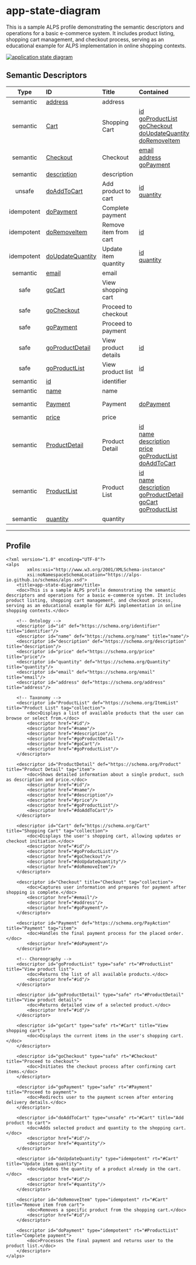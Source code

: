 # app-state-diagram

This is a sample ALPS profile demonstrating the semantic descriptors and operations for a basic e-commerce system. It includes product listing, shopping cart management, and checkout process, serving as an educational example for ALPS implementation in online shopping contexts.

<!-- Container for the ASDs -->

[<img src="alps.svg" alt="application state diagram">](alps.title.svg)




## Semantic Descriptors

| Type | ID | Title | Contained | Extra Info |
| :--: | :-- | :---- | :-- | :-- |
| semantic | <a id="address"></a>[address](#address) | <span style="white-space: normal;">address</span> |  | <span style="white-space: normal;"><span class="meta-container"><span class="meta-item"><span class="meta-label">def:</span><span class="meta-tag def-tag"><a href="https://schema.org/address" target="_blank">schema.org/address</a></span></span></span></span> |
| semantic | <a id="Cart"></a>[Cart](#Cart) | <span style="white-space: normal;">Shopping Cart</span> | <span class="type-indicator-small semantic" title="Semantic"></span><a href="#id">id</a><br><span class="type-indicator-small safe" title="Safe"></span><a href="#goProductList">goProductList</a><br><span class="type-indicator-small safe" title="Safe"></span><a href="#goCheckout">goCheckout</a><br><span class="type-indicator-small idempotent" title="Idempotent"></span><a href="#doUpdateQuantity">doUpdateQuantity</a><br><span class="type-indicator-small idempotent" title="Idempotent"></span><a href="#doRemoveItem">doRemoveItem</a> | <span style="white-space: normal;"><span class="meta-container"><span class="meta-item"><span class="meta-label">def:</span><span class="meta-tag def-tag"><a href="https://schema.org/Cart" target="_blank">schema.org/Cart</a></span></span><span class="meta-item"><span class="meta-label">tag:</span><span class="meta-values"><span class="meta-tag tag-tag"><a href="#tag-collection">collection</a></span></span></span><span class="meta-item"><span class="meta-label">doc:</span><span class="meta-tag doc-tag">Displays the user&#039;s shopping cart, allowing updates or checkout initiation.</span></span></span></span> |
| semantic | <a id="Checkout"></a>[Checkout](#Checkout) | <span style="white-space: normal;">Checkout</span> | <span class="type-indicator-small semantic" title="Semantic"></span><a href="#email">email</a><br><span class="type-indicator-small semantic" title="Semantic"></span><a href="#address">address</a><br><span class="type-indicator-small safe" title="Safe"></span><a href="#goPayment">goPayment</a> | <span style="white-space: normal;"><span class="meta-container"><span class="meta-item"><span class="meta-label">tag:</span><span class="meta-values"><span class="meta-tag tag-tag"><a href="#tag-collection">collection</a></span></span></span><span class="meta-item"><span class="meta-label">doc:</span><span class="meta-tag doc-tag">Captures user information and prepares for payment after shopping is complete.</span></span></span></span> |
| semantic | <a id="description"></a>[description](#description) | <span style="white-space: normal;">description</span> |  | <span style="white-space: normal;"><span class="meta-container"><span class="meta-item"><span class="meta-label">def:</span><span class="meta-tag def-tag"><a href="https://schema.org/description" target="_blank">schema.org/description</a></span></span></span></span> |
| unsafe | <a id="doAddToCart"></a>[doAddToCart](#doAddToCart) | <span style="white-space: normal;">Add product to cart</span> | <span class="type-indicator-small semantic" title="Semantic"></span><a href="#id">id</a><br><span class="type-indicator-small semantic" title="Semantic"></span><a href="#quantity">quantity</a> | <span style="white-space: normal;"><span class="meta-container"><span class="meta-item"><span class="meta-label">rt:</span><span class="meta-tag rt-tag"><a href="#Cart">Cart</a></span></span><span class="meta-item"><span class="meta-label">doc:</span><span class="meta-tag doc-tag">Adds selected product and quantity to the shopping cart.</span></span></span></span> |
| idempotent | <a id="doPayment"></a>[doPayment](#doPayment) | <span style="white-space: normal;">Complete payment</span> |  | <span style="white-space: normal;"><span class="meta-container"><span class="meta-item"><span class="meta-label">rt:</span><span class="meta-tag rt-tag"><a href="#ProductList">ProductList</a></span></span><span class="meta-item"><span class="meta-label">doc:</span><span class="meta-tag doc-tag">Processes the final payment and returns user to the product list.</span></span></span></span> |
| idempotent | <a id="doRemoveItem"></a>[doRemoveItem](#doRemoveItem) | <span style="white-space: normal;">Remove item from cart</span> | <span class="type-indicator-small semantic" title="Semantic"></span><a href="#id">id</a> | <span style="white-space: normal;"><span class="meta-container"><span class="meta-item"><span class="meta-label">rt:</span><span class="meta-tag rt-tag"><a href="#Cart">Cart</a></span></span><span class="meta-item"><span class="meta-label">doc:</span><span class="meta-tag doc-tag">Removes a specific product from the shopping cart.</span></span></span></span> |
| idempotent | <a id="doUpdateQuantity"></a>[doUpdateQuantity](#doUpdateQuantity) | <span style="white-space: normal;">Update item quantity</span> | <span class="type-indicator-small semantic" title="Semantic"></span><a href="#id">id</a><br><span class="type-indicator-small semantic" title="Semantic"></span><a href="#quantity">quantity</a> | <span style="white-space: normal;"><span class="meta-container"><span class="meta-item"><span class="meta-label">rt:</span><span class="meta-tag rt-tag"><a href="#Cart">Cart</a></span></span><span class="meta-item"><span class="meta-label">doc:</span><span class="meta-tag doc-tag">Updates the quantity of a product already in the cart.</span></span></span></span> |
| semantic | <a id="email"></a>[email](#email) | <span style="white-space: normal;">email</span> |  | <span style="white-space: normal;"><span class="meta-container"><span class="meta-item"><span class="meta-label">def:</span><span class="meta-tag def-tag"><a href="https://schema.org/email" target="_blank">schema.org/email</a></span></span></span></span> |
| safe | <a id="goCart"></a>[goCart](#goCart) | <span style="white-space: normal;">View shopping cart</span> |  | <span style="white-space: normal;"><span class="meta-container"><span class="meta-item"><span class="meta-label">rt:</span><span class="meta-tag rt-tag"><a href="#Cart">Cart</a></span></span><span class="meta-item"><span class="meta-label">doc:</span><span class="meta-tag doc-tag">Displays the current items in the user&#039;s shopping cart.</span></span></span></span> |
| safe | <a id="goCheckout"></a>[goCheckout](#goCheckout) | <span style="white-space: normal;">Proceed to checkout</span> |  | <span style="white-space: normal;"><span class="meta-container"><span class="meta-item"><span class="meta-label">rt:</span><span class="meta-tag rt-tag"><a href="#Checkout">Checkout</a></span></span><span class="meta-item"><span class="meta-label">doc:</span><span class="meta-tag doc-tag">Initiates the checkout process after confirming cart items.</span></span></span></span> |
| safe | <a id="goPayment"></a>[goPayment](#goPayment) | <span style="white-space: normal;">Proceed to payment</span> |  | <span style="white-space: normal;"><span class="meta-container"><span class="meta-item"><span class="meta-label">rt:</span><span class="meta-tag rt-tag"><a href="#Payment">Payment</a></span></span><span class="meta-item"><span class="meta-label">doc:</span><span class="meta-tag doc-tag">Redirects user to the payment screen after entering delivery details.</span></span></span></span> |
| safe | <a id="goProductDetail"></a>[goProductDetail](#goProductDetail) | <span style="white-space: normal;">View product details</span> | <span class="type-indicator-small semantic" title="Semantic"></span><a href="#id">id</a> | <span style="white-space: normal;"><span class="meta-container"><span class="meta-item"><span class="meta-label">rt:</span><span class="meta-tag rt-tag"><a href="#ProductDetail">ProductDetail</a></span></span><span class="meta-item"><span class="meta-label">doc:</span><span class="meta-tag doc-tag">Returns detailed view of a selected product.</span></span></span></span> |
| safe | <a id="goProductList"></a>[goProductList](#goProductList) | <span style="white-space: normal;">View product list</span> | <span class="type-indicator-small semantic" title="Semantic"></span><a href="#id">id</a> | <span style="white-space: normal;"><span class="meta-container"><span class="meta-item"><span class="meta-label">rt:</span><span class="meta-tag rt-tag"><a href="#ProductList">ProductList</a></span></span><span class="meta-item"><span class="meta-label">doc:</span><span class="meta-tag doc-tag">Returns the list of all available products.</span></span></span></span> |
| semantic | <a id="id"></a>[id](#id) | <span style="white-space: normal;">identifier</span> |  | <span style="white-space: normal;"><span class="meta-container"><span class="meta-item"><span class="meta-label">def:</span><span class="meta-tag def-tag"><a href="https://schema.org/identifier" target="_blank">schema.org/identifier</a></span></span></span></span> |
| semantic | <a id="name"></a>[name](#name) | <span style="white-space: normal;">name</span> |  | <span style="white-space: normal;"><span class="meta-container"><span class="meta-item"><span class="meta-label">def:</span><span class="meta-tag def-tag"><a href="https://schema.org/name" target="_blank">schema.org/name</a></span></span></span></span> |
| semantic | <a id="Payment"></a>[Payment](#Payment) | <span style="white-space: normal;">Payment</span> | <span class="type-indicator-small idempotent" title="Idempotent"></span><a href="#doPayment">doPayment</a> | <span style="white-space: normal;"><span class="meta-container"><span class="meta-item"><span class="meta-label">def:</span><span class="meta-tag def-tag"><a href="https://schema.org/PayAction" target="_blank">schema.org/PayAction</a></span></span><span class="meta-item"><span class="meta-label">tag:</span><span class="meta-values"><span class="meta-tag tag-tag"><a href="#tag-item">item</a></span></span></span><span class="meta-item"><span class="meta-label">doc:</span><span class="meta-tag doc-tag">Handles the final payment process for the placed order.</span></span></span></span> |
| semantic | <a id="price"></a>[price](#price) | <span style="white-space: normal;">price</span> |  | <span style="white-space: normal;"><span class="meta-container"><span class="meta-item"><span class="meta-label">def:</span><span class="meta-tag def-tag"><a href="https://schema.org/price" target="_blank">schema.org/price</a></span></span></span></span> |
| semantic | <a id="ProductDetail"></a>[ProductDetail](#ProductDetail) | <span style="white-space: normal;">Product Detail</span> | <span class="type-indicator-small semantic" title="Semantic"></span><a href="#id">id</a><br><span class="type-indicator-small semantic" title="Semantic"></span><a href="#name">name</a><br><span class="type-indicator-small semantic" title="Semantic"></span><a href="#description">description</a><br><span class="type-indicator-small semantic" title="Semantic"></span><a href="#price">price</a><br><span class="type-indicator-small safe" title="Safe"></span><a href="#goProductList">goProductList</a><br><span class="type-indicator-small unsafe" title="Unsafe"></span><a href="#doAddToCart">doAddToCart</a> | <span style="white-space: normal;"><span class="meta-container"><span class="meta-item"><span class="meta-label">def:</span><span class="meta-tag def-tag"><a href="https://schema.org/Product" target="_blank">schema.org/Product</a></span></span><span class="meta-item"><span class="meta-label">tag:</span><span class="meta-values"><span class="meta-tag tag-tag"><a href="#tag-item">item</a></span></span></span><span class="meta-item"><span class="meta-label">doc:</span><span class="meta-tag doc-tag">Shows detailed information about a single product, such as description and price.</span></span></span></span> |
| semantic | <a id="ProductList"></a>[ProductList](#ProductList) | <span style="white-space: normal;">Product List</span> | <span class="type-indicator-small semantic" title="Semantic"></span><a href="#id">id</a><br><span class="type-indicator-small semantic" title="Semantic"></span><a href="#name">name</a><br><span class="type-indicator-small semantic" title="Semantic"></span><a href="#description">description</a><br><span class="type-indicator-small safe" title="Safe"></span><a href="#goProductDetail">goProductDetail</a><br><span class="type-indicator-small safe" title="Safe"></span><a href="#goCart">goCart</a><br><span class="type-indicator-small safe" title="Safe"></span><a href="#goProductList">goProductList</a> | <span style="white-space: normal;"><span class="meta-container"><span class="meta-item"><span class="meta-label">def:</span><span class="meta-tag def-tag"><a href="https://schema.org/ItemList" target="_blank">schema.org/ItemList</a></span></span><span class="meta-item"><span class="meta-label">tag:</span><span class="meta-values"><span class="meta-tag tag-tag"><a href="#tag-collection">collection</a></span></span></span><span class="meta-item"><span class="meta-label">doc:</span><span class="meta-tag doc-tag">Displays a list of available products that the user can browse or select from.</span></span></span></span> |
| semantic | <a id="quantity"></a>[quantity](#quantity) | <span style="white-space: normal;">quantity</span> |  | <span style="white-space: normal;"><span class="meta-container"><span class="meta-item"><span class="meta-label">def:</span><span class="meta-tag def-tag"><a href="https://schema.org/Quantity" target="_blank">schema.org/Quantity</a></span></span></span></span> |




---

## Profile
<pre><code>&lt;?xml version=&quot;1.0&quot; encoding=&quot;UTF-8&quot;?&gt;
&lt;alps
        xmlns:xsi=&quot;http://www.w3.org/2001/XMLSchema-instance&quot;
        xsi:noNamespaceSchemaLocation=&quot;https://alps-io.github.io/schemas/alps.xsd&quot;&gt;
    &lt;title&gt;app-state-diagram&lt;/title&gt;
    &lt;doc&gt;This is a sample ALPS profile demonstrating the semantic descriptors and operations for a basic e-commerce system. It includes product listing, shopping cart management, and checkout process, serving as an educational example for ALPS implementation in online shopping contexts.&lt;/doc&gt;

    &lt;!-- Ontology --&gt;
    &lt;descriptor id=&quot;id&quot; def=&quot;https://schema.org/identifier&quot; title=&quot;identifier&quot;/&gt;
    &lt;descriptor id=&quot;name&quot; def=&quot;https://schema.org/name&quot; title=&quot;name&quot;/&gt;
    &lt;descriptor id=&quot;description&quot; def=&quot;https://schema.org/description&quot; title=&quot;description&quot;/&gt;
    &lt;descriptor id=&quot;price&quot; def=&quot;https://schema.org/price&quot; title=&quot;price&quot;/&gt;
    &lt;descriptor id=&quot;quantity&quot; def=&quot;https://schema.org/Quantity&quot; title=&quot;quantity&quot;/&gt;
    &lt;descriptor id=&quot;email&quot; def=&quot;https://schema.org/email&quot; title=&quot;email&quot;/&gt;
    &lt;descriptor id=&quot;address&quot; def=&quot;https://schema.org/address&quot; title=&quot;address&quot;/&gt;

    &lt;!-- Taxonomy --&gt;
    &lt;descriptor id=&quot;ProductList&quot; def=&quot;https://schema.org/ItemList&quot; title=&quot;Product List&quot; tag=&quot;collection&quot;&gt;
        &lt;doc&gt;Displays a list of available products that the user can browse or select from.&lt;/doc&gt;
        &lt;descriptor href=&quot;#id&quot;/&gt;
        &lt;descriptor href=&quot;#name&quot;/&gt;
        &lt;descriptor href=&quot;#description&quot;/&gt;
        &lt;descriptor href=&quot;#goProductDetail&quot;/&gt;
        &lt;descriptor href=&quot;#goCart&quot;/&gt;
        &lt;descriptor href=&quot;#goProductList&quot;/&gt;
    &lt;/descriptor&gt;

    &lt;descriptor id=&quot;ProductDetail&quot; def=&quot;https://schema.org/Product&quot; title=&quot;Product Detail&quot; tag=&quot;item&quot;&gt;
        &lt;doc&gt;Shows detailed information about a single product, such as description and price.&lt;/doc&gt;
        &lt;descriptor href=&quot;#id&quot;/&gt;
        &lt;descriptor href=&quot;#name&quot;/&gt;
        &lt;descriptor href=&quot;#description&quot;/&gt;
        &lt;descriptor href=&quot;#price&quot;/&gt;
        &lt;descriptor href=&quot;#goProductList&quot;/&gt;
        &lt;descriptor href=&quot;#doAddToCart&quot;/&gt;
    &lt;/descriptor&gt;

    &lt;descriptor id=&quot;Cart&quot; def=&quot;https://schema.org/Cart&quot; title=&quot;Shopping Cart&quot; tag=&quot;collection&quot;&gt;
        &lt;doc&gt;Displays the user&#039;s shopping cart, allowing updates or checkout initiation.&lt;/doc&gt;
        &lt;descriptor href=&quot;#id&quot;/&gt;
        &lt;descriptor href=&quot;#goProductList&quot;/&gt;
        &lt;descriptor href=&quot;#goCheckout&quot;/&gt;
        &lt;descriptor href=&quot;#doUpdateQuantity&quot;/&gt;
        &lt;descriptor href=&quot;#doRemoveItem&quot;/&gt;
    &lt;/descriptor&gt;

    &lt;descriptor id=&quot;Checkout&quot; title=&quot;Checkout&quot; tag=&quot;collection&quot;&gt;
        &lt;doc&gt;Captures user information and prepares for payment after shopping is complete.&lt;/doc&gt;
        &lt;descriptor href=&quot;#email&quot;/&gt;
        &lt;descriptor href=&quot;#address&quot;/&gt;
        &lt;descriptor href=&quot;#goPayment&quot;/&gt;
    &lt;/descriptor&gt;

    &lt;descriptor id=&quot;Payment&quot; def=&quot;https://schema.org/PayAction&quot; title=&quot;Payment&quot; tag=&quot;item&quot;&gt;
        &lt;doc&gt;Handles the final payment process for the placed order.&lt;/doc&gt;
        &lt;descriptor href=&quot;#doPayment&quot;/&gt;
    &lt;/descriptor&gt;

    &lt;!-- Choreography --&gt;
    &lt;descriptor id=&quot;goProductList&quot; type=&quot;safe&quot; rt=&quot;#ProductList&quot; title=&quot;View product list&quot;&gt;
        &lt;doc&gt;Returns the list of all available products.&lt;/doc&gt;
        &lt;descriptor href=&quot;#id&quot;/&gt;
    &lt;/descriptor&gt;

    &lt;descriptor id=&quot;goProductDetail&quot; type=&quot;safe&quot; rt=&quot;#ProductDetail&quot; title=&quot;View product details&quot;&gt;
        &lt;doc&gt;Returns detailed view of a selected product.&lt;/doc&gt;
        &lt;descriptor href=&quot;#id&quot;/&gt;
    &lt;/descriptor&gt;

    &lt;descriptor id=&quot;goCart&quot; type=&quot;safe&quot; rt=&quot;#Cart&quot; title=&quot;View shopping cart&quot;&gt;
        &lt;doc&gt;Displays the current items in the user&#039;s shopping cart.&lt;/doc&gt;
    &lt;/descriptor&gt;

    &lt;descriptor id=&quot;goCheckout&quot; type=&quot;safe&quot; rt=&quot;#Checkout&quot; title=&quot;Proceed to checkout&quot;&gt;
        &lt;doc&gt;Initiates the checkout process after confirming cart items.&lt;/doc&gt;
    &lt;/descriptor&gt;

    &lt;descriptor id=&quot;goPayment&quot; type=&quot;safe&quot; rt=&quot;#Payment&quot; title=&quot;Proceed to payment&quot;&gt;
        &lt;doc&gt;Redirects user to the payment screen after entering delivery details.&lt;/doc&gt;
    &lt;/descriptor&gt;

    &lt;descriptor id=&quot;doAddToCart&quot; type=&quot;unsafe&quot; rt=&quot;#Cart&quot; title=&quot;Add product to cart&quot;&gt;
        &lt;doc&gt;Adds selected product and quantity to the shopping cart.&lt;/doc&gt;
        &lt;descriptor href=&quot;#id&quot;/&gt;
        &lt;descriptor href=&quot;#quantity&quot;/&gt;
    &lt;/descriptor&gt;

    &lt;descriptor id=&quot;doUpdateQuantity&quot; type=&quot;idempotent&quot; rt=&quot;#Cart&quot; title=&quot;Update item quantity&quot;&gt;
        &lt;doc&gt;Updates the quantity of a product already in the cart.&lt;/doc&gt;
        &lt;descriptor href=&quot;#id&quot;/&gt;
        &lt;descriptor href=&quot;#quantity&quot;/&gt;
    &lt;/descriptor&gt;

    &lt;descriptor id=&quot;doRemoveItem&quot; type=&quot;idempotent&quot; rt=&quot;#Cart&quot; title=&quot;Remove item from cart&quot;&gt;
        &lt;doc&gt;Removes a specific product from the shopping cart.&lt;/doc&gt;
        &lt;descriptor href=&quot;#id&quot;/&gt;
    &lt;/descriptor&gt;

    &lt;descriptor id=&quot;doPayment&quot; type=&quot;idempotent&quot; rt=&quot;#ProductList&quot; title=&quot;Complete payment&quot;&gt;
        &lt;doc&gt;Processes the final payment and returns user to the product list.&lt;/doc&gt;
    &lt;/descriptor&gt;
&lt;/alps&gt;
</code></pre>